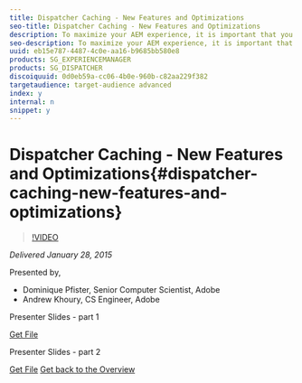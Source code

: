 ```yaml
---
title: Dispatcher Caching - New Features and Optimizations
seo-title: Dispatcher Caching - New Features and Optimizations
description: To maximize your AEM experience, it is important that you fine tune your AEM Dispatcher cache.  This session will teach you about the newest features in AEM dispatcher and some ways you can optimize your cache.  The session will cover new features added between versions 4.1.0 and 4.1.9.
seo-description: To maximize your AEM experience, it is important that you fine tune your AEM Dispatcher cache.  This session will teach you about the newest features in AEM dispatcher and some ways you can optimize your cache.  The session will cover new features added between versions 4.1.0 and 4.1.9.
uuid: eb15e787-4487-4c0e-aa16-b9685bb580e8
products: SG_EXPERIENCEMANAGER
products: SG_DISPATCHER
discoiquuid: 0d0eb59a-cc06-4b0e-960b-c82aa229f382
targetaudience: target-audience advanced
index: y
internal: n
snippet: y
---
```


# Dispatcher Caching - New Features and Optimizations{#dispatcher-caching-new-features-and-optimizations}

>[!VIDEO](https://video.tv.adobe.com/v/19378/?quality=9)

*Delivered January 28, 2015*

Presented by,

* Dominique Pfister, Senior Computer Scientist, Adobe
* Andrew Khoury, CS Engineer, Adobe

Presenter Slides - part 1

[Get File](assets/aemgems-dispatcher-caching-part1-jan-28-2015.pdf)

Presenter Slides - part 2

[Get File](assets/aemgems-dispatcher-caching-part2-jan-28-2015.pdf)
[Get back to the Overview](https://helpx.adobe.com/experience-manager/kt/eseminars/gems/aem-index.html)

